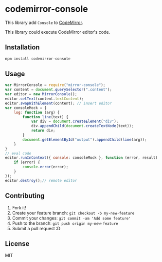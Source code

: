# codemirror-console

This library add `Console` to [CodeMirror](http://codemirror.net/ "CodeMirror").

This library could execute CodeMirror editor's code.

## Installation

```sh
npm install codemirror-console
```

## Usage

``` js
var MirrorConsole = require("mirror-console");
var content = document.querySelector(".content");
var editor = new MirrorConsole();
editor.setText(content.textContent);
editor.swapWithElement(content); // insert editor
var consoleMock = {
    log: function (arg) {
        function line(text) {
            var div = document.createElement("div");
            div.appendChild(document.createTextNode(text));
            return div;
        }
        document.getElementById("output").appendChild(line(arg));
    }
}
// eval code
editor.runInContext({ console: consoleMock }, function (error, result) {
    if (error) {
        console.error(error);
    }
});
editor.destroy();// remote editor
```
## Contributing

1. Fork it!
2. Create your feature branch: `git checkout -b my-new-feature`
3. Commit your changes: `git commit -am 'Add some feature'`
4. Push to the branch: `git push origin my-new-feature`
5. Submit a pull request :D

## License

MIT
